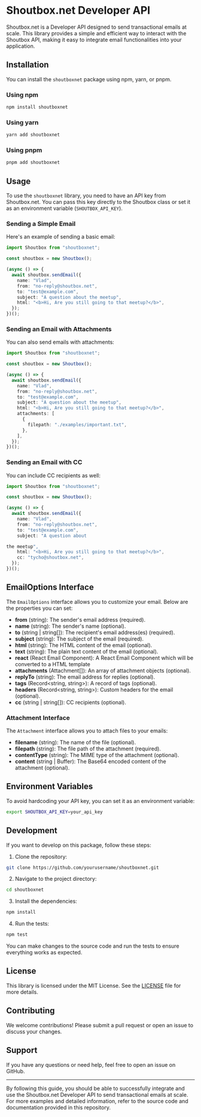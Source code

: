 # Shoutbox.net Developer API

Shoutbox.net is a Developer API designed to send transactional emails at scale. This library provides a simple and efficient way to interact with the Shoutbox API, making it easy to integrate email functionalities into your application.

## Installation

You can install the `shoutboxnet` package using npm, yarn, or pnpm.

### Using npm

```bash
npm install shoutboxnet
```

### Using yarn

```bash
yarn add shoutboxnet
```

### Using pnpm

```bash
pnpm add shoutboxnet
```

## Usage

To use the `shoutboxnet` library, you need to have an API key from Shoutbox.net. You can pass this key directly to the Shoutbox class or set it as an environment variable (`SHOUTBOX_API_KEY`).

### Sending a Simple Email

Here's an example of sending a basic email:

```typescript
import Shoutbox from "shoutboxnet";

const shoutbox = new Shoutbox();

(async () => {
  await shoutbox.sendEmail({
    name: "Vlad",
    from: "no-reply@shoutbox.net",
    to: "test@example.com",
    subject: "A question about the meetup",
    html: "<b>Hi, Are you still going to that meetup?</b>",
  });
})();
```

### Sending an Email with Attachments

You can also send emails with attachments:

```typescript
import Shoutbox from "shoutboxnet";

const shoutbox = new Shoutbox();

(async () => {
  await shoutbox.sendEmail({
    name: "Vlad",
    from: "no-reply@shoutbox.net",
    to: "test@example.com",
    subject: "A question about the meetup",
    html: "<b>Hi, Are you still going to that meetup?</b>",
    attachments: [
      {
        filepath: "./examples/important.txt",
      },
    ],
  });
})();
```

### Sending an Email with CC

You can include CC recipients as well:

```typescript
import Shoutbox from "shoutboxnet";

const shoutbox = new Shoutbox();

(async () => {
  await shoutbox.sendEmail({
    name: "Vlad",
    from: "no-reply@shoutbox.net",
    to: "test@example.com",
    subject: "A question about

the meetup",
    html: "<b>Hi, Are you still going to that meetup?</b>",
    cc: "tycho@shoutbox.net",
  });
})();
```

## EmailOptions Interface

The `EmailOptions` interface allows you to customize your email. Below are the properties you can set:

- **from** (string): The sender's email address (required).
- **name** (string): The sender's name (optional).
- **to** (string | string[]): The recipient's email address(es) (required).
- **subject** (string): The subject of the email (required).
- **html** (string): The HTML content of the email (optional).
- **text** (string): The plain text content of the email (optional).
- **react** (React Email Component): A React Email Component which will be converted to a HTML template
- **attachments** (Attachment[]): An array of attachment objects (optional).
- **replyTo** (string): The email address for replies (optional).
- **tags** (Record<string, string>): A record of tags (optional).
- **headers** (Record<string, string>): Custom headers for the email (optional).
- **cc** (string | string[]): CC recipients (optional).

### Attachment Interface

The `Attachment` interface allows you to attach files to your emails:

- **filename** (string): The name of the file (optional).
- **filepath** (string): The file path of the attachment (required).
- **contentType** (string): The MIME type of the attachment (optional).
- **content** (string | Buffer): The Base64 encoded content of the attachment (optional).

## Environment Variables

To avoid hardcoding your API key, you can set it as an environment variable:

```bash
export SHOUTBOX_API_KEY=your_api_key
```

## Development

If you want to develop on this package, follow these steps:

1. Clone the repository:

```bash
git clone https://github.com/yourusername/shoutboxnet.git
```

2. Navigate to the project directory:

```bash
cd shoutboxnet
```

3. Install the dependencies:

```bash
npm install
```

4. Run the tests:

```bash
npm test
```

You can make changes to the source code and run the tests to ensure everything works as expected.

## License

This library is licensed under the MIT License. See the [LICENSE](LICENSE) file for more details.

## Contributing

We welcome contributions! Please submit a pull request or open an issue to discuss your changes.

## Support

If you have any questions or need help, feel free to open an issue on GitHub.

---

By following this guide, you should be able to successfully integrate and use the Shoutbox.net Developer API to send transactional emails at scale. For more examples and detailed information, refer to the source code and documentation provided in this repository.